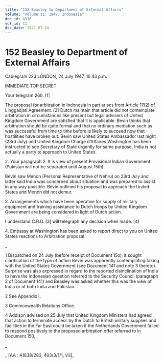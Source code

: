 ```yaml
---
title: "152 Beasley to Department of External Affairs"
volume: "Volume 11: 1947, Indonesia"
doc_id: 4336
vol_id: 11
doc_date: 1947-07-24
---
```


# 152 Beasley to Department of External Affairs

Cablegram 223 LONDON, 24 July 1947, 10.43 p.m.

IMMEDIATE TOP SECRET

Your telegram 260. [1]

The proposal for arbitration in Indonesia in part arises from Article 17(2) of Linggadjati Agreement. [2] Dutch maintain that article did not contemplate arbitration in circumstances like present but legal advisers of United Kingdom Government are satisfied that it is applicable. Bevin thinks that arbitration should be quite formal and that no ordinary mediation such as was successful from time to time before is likely to succeed now that hostilities have broken out. Bevin saw United States Ambassador last night (23rd July) and United Kingdom Charge d'Affaires Washington has been instructed to see Secretary of State urgently for same purpose. India is not actually a party to approach to United States.

2\. Your paragraph 2. It is view of present Provisional Indian Government (Pakistan will not be separated until August 15th).

Bevin saw Menon (Personal Representative of Nehru) on 23rd July and latter said India was concerned about situation and was prepared to assist in any way possible. Bevin outlined his proposal to approach the United States and Menon did not demur.

3\. Arrangements which have been operative for supply of military equipment and training assistance to Dutch troops by United Kingdom Government are being considered in light of Dutch action.

I understand C.R.O. [3] will telegraph any decision when made. [4]

4\. Embassy at Washington has been asked to report direct to you on United States reactions to Arbitration proposal.

_

1 Dispatched on 24 July (before receipt of Document 15o), it sought clarification of the type of action Bevin was apparently contemplating taking with the United States Government (see Document 141 and note 3 thereto). Surprise was also expressed in regard to the reported disinclination of India to have the Indonesian question referred to the Security Council (paragraph 2 of Document 141) and Beasley was asked whether this was the view of India or of both India and Pakistan.

2 See Appendix I.

3 Commonwealth Relations Office.

4 Addison advised on 25 July that United Kingdom Ministers had agreed that action to terminate access by the Dutch to British military supplies and facilities in the Far East could be taken if the Netherlands Government failed to respond positively to the proposed arbitration offer referred to in Document 150.

_

_ [AA : A1838/283, 403/3/1/1, viii]_
